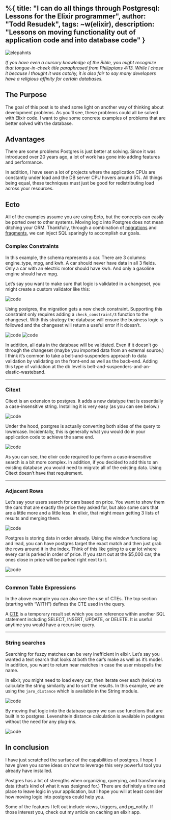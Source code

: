 %{
  title: "I can do all things through Postgresql: Lessons for the Elixir programmer",
  author: "Todd Resudek",
  tags: ~w(elixir),
  description: "Lessons on moving functionality out of application code and into database code"
}
---

![elepahnts](images/elephants.jpeg)

_If you have even a cursory knowledge of the Bible, you might recognize that tongue-in-cheek title paraphrased from Philippians 4:13. While I chose it because I thought it was catchy, it is also fair to say many developers have a religious affinity for certain databases._

## The Purpose

The goal of this post is to shed some light on another way of thinking about development problems. As you’ll see, these problems could all be solved with Elixir code. I want to give some concrete examples of problems that are better solved with the database.

## Advantages

There are some problems Postgres is just better at solving. Since it was introduced over 20 years ago, a lot of work has gone into adding features and performance.

In addition, I have seen a lot of projects where the application CPUs are constantly under load and the DB server CPU hovers around 5%. All things being equal, these techniques must just be good for redistributing load across your resources.

## Ecto

All of the examples assume you are using Ecto, but the concepts can easily be ported over to other systems. Moving logic into Postgres does not mean ditching your ORM. Thankfully, through a combination of [migrations](https://hexdocs.pm/ecto_sql/Ecto.Migration.html) and [fragments](https://hexdocs.pm/ecto/Ecto.Query.html#module-fragments), we can inject SQL sparingly to accomplish our goals.

### Complex Constraints

In this example, the schema represents a car. There are 3 columns: engine_type, mpg, and kwh. A car should never have data in all 3 fields. Only a car with an electric motor should have kwh. And only a gasoline engine should have mpg.

Let’s say you want to make sure that logic is validated in a changeset, you might create a custom validator like this:

![code](images/pg-code1.png)
<br />

Using postgres, the migration gets a new check constraint. Supporting this constraint only requires adding a `check_constraint/3` function to the changeset. With this strategy the database will ensure the business logic is followed and the changeset will return a useful error if it doesn’t.

![code](images/pg-code2.png)
![code](images/pg-code3.png)
<br />

In addition, all data in the database will be validated. Even if it doesn’t go through the changeset (maybe you imported data from an external source.) I think it’s common to take a belt-and-suspenders approach to data validation by validating on the front-end as well as the back-end. Adding this type of validation at the db level is belt-and-suspenders-and-an-elastic-wasteband.

---

### Citext

Citext is an extension to postgres. It adds a new datatype that is essentially a case-insensitive string. Installing it is very easy (as you can see below.)

![code](images/pg-code4.png)
<br />

Under the hood, postgres is actually converting both sides of the query to lowercase. Incidentally, this is generally what you would do in your application code to achieve the same end.

![code](images/pg-code5.png)
<br />

As you can see, the elixir code required to perform a case-insensitive search is a bit more complex. In addition, if you decided to add this to an existing database you would need to migrate all of the existing data. Using Citext doesn’t have that requirement.

---

### Adjacent Rows

Let’s say your users search for cars based on price. You want to show them the cars that are exactly the price they asked for, but also some cars that are a little more and a little less. In elixir, that might mean getting 3 lists of results and merging them.

![code](images/pg-code6.png)
<br />

Postgres is storing data in order already. Using the window functions lag and lead, you can have postgres target the exact match and then just grab the rows around it in the index. Think of this like going to a car lot where every car is parked in order of price. If you start out at the $5,000 car, the ones close in price will be parked right next to it.

![code](images/pg-code7.png)
<br />

---

### Common Table Expressions

In the above example you can also see the use of CTEs. The top section (starting with “WITH”) defines the CTE used in the query.

A [CTE](https://www.postgresqltutorial.com/postgresql-cte/) is a temporary result set which you can reference within another SQL statement including SELECT, INSERT, UPDATE, or DELETE. It is useful anytime you would have a recursive query.

---

### String searches

Searching for fuzzy matches can be very inefficient in elixir. Let’s say you wanted a text search that looks at both the car’s make as well as it’s model. In addition, you want to return near matches in case the user misspells the name.

In elixir, you might need to load every car, then iterate over each (twice) to calculate the string similarity and to sort the results. In this example, we are using the `jaro_distance` which is available in the String module.

![code](images/pg-code8.png)
<br />

By moving that logic into the database query we can use functions that are built in to postgres. Levenshtein distance calculation is available in postgres without the need for any plug-ins.

![code](images/pg-code9.png)
<br />

## In conclusion

I have just scratched the surface of the capabilities of postgres. I hope I have given you some ideas on how to leverage this very powerful tool you already have installed.

Postgres has a lot of strengths when organizing, querying, and transforming data (that’s kind of what it was designed for.) There are definitely a time and place to leave logic in your application, but I hope you will at least consider how moving logic into postgres could help you.

Some of the features I left out include views, triggers, and pg_notify. If those interest you, check out my article on caching an elixir app.